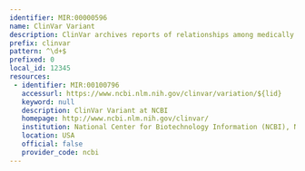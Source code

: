 ```yaml
---
identifier: MIR:00000596
name: ClinVar Variant
description: ClinVar archives reports of relationships among medically important variants and phenotypes. It records human variation, interpretations of the relationship specific variations to human health, and supporting evidence for each interpretation. Each ClinVar record (RCV identifier) represents an aggregated view of interpretations of the same variation and condition from one or more submitters. Submissions for individual variation/phenotype combinations (SCV identifier) are also collected and made available separately. This collection references the Variant identifier.
prefix: clinvar
pattern: ^\d+$
prefixed: 0
local_id: 12345
resources:
 - identifier: MIR:00100796
   accessurl: https://www.ncbi.nlm.nih.gov/clinvar/variation/${lid}
   keyword: null
   description: ClinVar Variant at NCBI
   homepage: http://www.ncbi.nlm.nih.gov/clinvar/
   institution: National Center for Biotechnology Information (NCBI), NIH, Maryland
   location: USA
   official: false
   provider_code: ncbi
---
```


